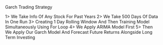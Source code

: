 Garch Trading Strategy

1> We Take Info Of Any Stock For Past Years
2> We Take 500 Days Of Data In One Run
3> Creating 1 Day Rolling Window And Then Training Model Simultaneously Using For Loop
4> We Apply ARIMA Model First
5> Then We Apply Our Garch Model And Forecast Future Returns Alongside Long Term Investing
